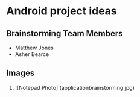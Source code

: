 # Android project ideas

## Brainstorming Team Members

- Matthew Jones
- Asher Bearce
 
 ## Images
 
1. ![Notepad Photo] (applicationbrainstorming.jpg)